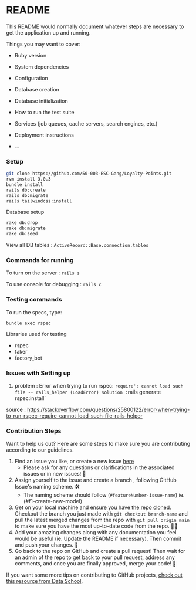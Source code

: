 # README

This README would normally document whatever steps are necessary to get the
application up and running.

Things you may want to cover:

* Ruby version

* System dependencies

* Configuration

* Database creation

* Database initialization

* How to run the test suite

* Services (job queues, cache servers, search engines, etc.)

* Deployment instructions

* ...

### Setup

```bash
git clone https://github.com/50-003-ESC-Gang/Loyalty-Points.git
rvm install 3.0.3
bundle install
rails db:create
rails db:migrate
rails tailwindcss:install
```

Database setup

```bash
rake db:drop
rake db:migrate
rake db:seed
```

View all DB tables : `ActiveRecord::Base.connection.tables`

### Commands for running

To turn on the server : `rails s`

To use console for debugging : `rails c`

### Testing commands

To run the specs, type:

```
bundle exec rspec
```

Libraries used for testing

* rspec
* faker
* factory_bot

### Issues with Setting up

1. problem :
Error when trying to run rspec: `require': cannot load such file -- rails_helper (LoadError)
solution :`rails generate rspec:install`

source :
<https://stackoverflow.com/questions/25800122/error-when-trying-to-run-rspec-require-cannot-load-such-file-rails-helper>

### Contribution Steps

Want to help us out? Here are some steps to make sure you are contributing according to our guidelines.

1. Find an issue you like, or create a new issue [here](https://github.com/50-003-ESC-Gang/Loyalty-Points/issues)
    * Please ask for any questions or clarifications in the associated issues or in new issues! 🤔
2. Assign yourself to the issue and create a branch , following GitHub Issue's naming scheme. 🛠️
    * The naming scheme should follow (`#featureNumber-issue-name`) ie. (#f1-create-new-model)
3. Get on your local machine and [ensure you have the repo cloned](https://docs.github.com/en/repositories/creating-and-managing-repositories/cloning-a-repository). Checkout the branch you just made with `git checkout branch-name` and pull the latest merged changes from the repo with `git pull origin main` to make sure you have the most up-to-date code from the repo. 👩‍💻
4. Add your amazing changes along with any documentation you feel would be useful (ie. Update the README if necessary). Then commit and push your changes. 🌟
5. Go back to the repo on GitHub and create a pull request! Then wait for an admin of the repo to get back to your pull request, address any comments, and once you are finally approved, merge your code! 🎉

If you want some more tips on contributing to GitHub projects, [check out this resource from Data School](https://www.dataschool.io/how-to-contribute-on-github/).
